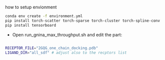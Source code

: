 how to setup envionment 

```bash
conda env create -f environment.yml
pip install torch-scatter torch-sparse torch-cluster torch-spline-conv --no-cache-dir -f https://data.pyg.org/whl/torch-2.2.0+cu121.html
pip install tensorboard

```
* Open run_gnina_max_throughput.sh and edit the part:
```bash

RECEPTOR_FILE="2GQG_one_chain_docking.pdb"
LIGAND_DIR="all_sdf" # adjust also to the recptors list
```
